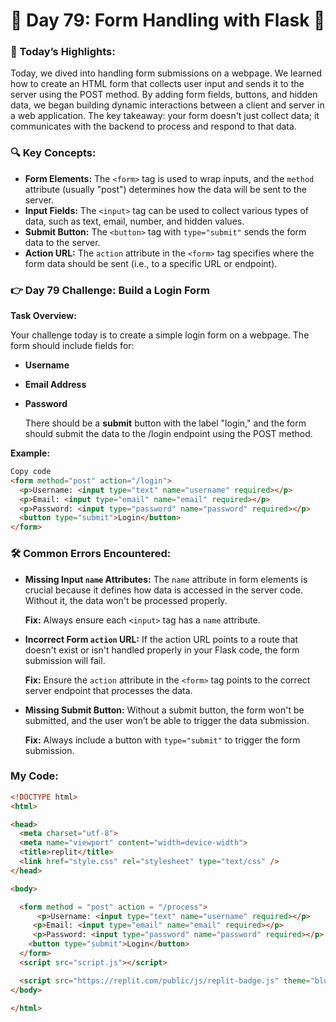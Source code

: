 # 🌟 Day 79: Form Handling with Flask 🌟

### 🎊 Today’s Highlights:

Today, we dived into handling form submissions on a webpage. We learned how to create an HTML form that collects user input and sends it to the server using the POST method. By adding form fields, buttons, and hidden data, we began building dynamic interactions between a client and server in a web application. The key takeaway: your form doesn't just collect data; it communicates with the backend to process and respond to that data.

### 🔍 Key Concepts:

* **Form Elements:** The ```<form>``` tag is used to wrap inputs, and the ```method``` attribute (usually "post") determines how the data will be sent to the server.
* **Input Fields:** The ```<input>``` tag can be used to collect various types of data, such as text, email, number, and hidden values.
* **Submit Button:** The ```<button>``` tag with ```type="submit"``` sends the form data to the server.
* **Action URL:** The ```action``` attribute in the ```<form>``` tag specifies where the form data should be sent (i.e., to a specific URL or endpoint).

### 👉 Day 79 Challenge: Build a Login Form

**Task Overview:**

Your challenge today is to create a simple login form on a webpage. The form should include fields for:

   * **Username**
   * **Email Address**
   * **Password**

     There should be a **submit** button with the label "login," and the form should submit the data to the /login endpoint using the POST method.

**Example:**
```html
Copy code
<form method="post" action="/login">
  <p>Username: <input type="text" name="username" required></p>
  <p>Email: <input type="email" name="email" required></p>
  <p>Password: <input type="password" name="password" required></p>
  <button type="submit">Login</button>
</form>
```

### 🛠️ Common Errors Encountered:

* **Missing Input ```name``` Attributes:** The ```name``` attribute in form elements is crucial because it defines how data is accessed in the server code. Without it, the data won't be processed properly.

  **Fix:** Always ensure each ```<input>``` tag has a ```name``` attribute.

* **Incorrect Form ```action``` URL:** If the action URL points to a route that doesn't exist or isn't handled properly in your Flask code, the form submission will fail.

  **Fix:** Ensure the ```action``` attribute in the ```<form>``` tag points to the correct server endpoint that processes the data.

* **Missing Submit Button:** Without a submit button, the form won't be submitted, and the user won’t be able to trigger the data submission.

  **Fix:** Always include a button with ```type="submit"``` to trigger the form submission.

### My Code:
```html
<!DOCTYPE html>
<html>

<head>
  <meta charset="utf-8">
  <meta name="viewport" content="width=device-width">
  <title>replit</title>
  <link href="style.css" rel="stylesheet" type="text/css" />
</head>

<body>

  <form method = "post" action = "/process">
      <p>Username: <input type="text" name="username" required></p>
     <p>Email: <input type="email" name="email" required></p>
     <p>Password: <input type="password" name="password" required></p>
    <button type="submit">Login</button>
  </form>
  <script src="script.js"></script>

  <script src="https://replit.com/public/js/replit-badge.js" theme="blue" defer></script> 
</body>

</html>
